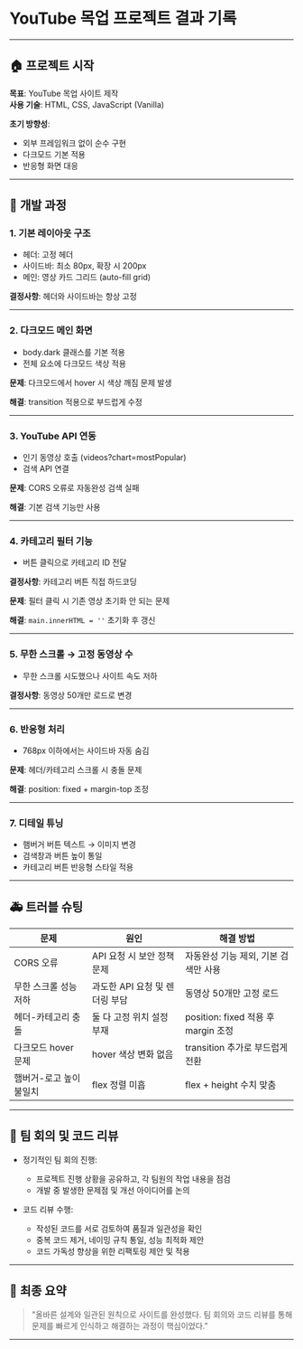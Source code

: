 # YouTube 목업 프로젝트 결과 기록

---

## 🏠 프로젝트 시작

**목표**: YouTube 목업 사이트 제작  
**사용 기술**: HTML, CSS, JavaScript (Vanilla)

**초기 방향성**:

- 외부 프레임워크 없이 순수 구현
- 다크모드 기본 적용
- 반응형 화면 대응

---

## 🔨 개발 과정

### 1. 기본 레이아웃 구조

- 헤더: 고정 헤더
- 사이드바: 최소 80px, 확장 시 200px
- 메인: 영상 카드 그리드 (auto-fill grid)

**결정사항**: 헤더와 사이드바는 항상 고정

---

### 2. 다크모드 메인 화면

- body.dark 클래스를 기본 적용
- 전체 요소에 다크모드 색상 적용

**문제**: 다크모드에서 hover 시 색상 깨짐 문제 발생

**해결**: transition 적용으로 부드럽게 수정

---

### 3. YouTube API 연동

- 인기 동영상 호출 (videos?chart=mostPopular)
- 검색 API 연결

**문제**: CORS 오류로 자동완성 검색 실패

**해결**: 기본 검색 기능만 사용

---

### 4. 카테고리 필터 기능

- 버튼 클릭으로 카테고리 ID 전달

**결정사항**: 카테고리 버튼 직접 하드코딩

**문제**: 필터 클릭 시 기존 영상 초기화 안 되는 문제

**해결**: `main.innerHTML = ''` 초기화 후 갱신

---

### 5. 무한 스크롤 → 고정 동영상 수

- 무한 스크롤 시도했으나 사이트 속도 저하

**결정사항**: 동영상 50개만 로드로 변경

---

### 6. 반응형 처리

- 768px 이하에서는 사이드바 자동 숨김

**문제**: 헤더/카테고리 스크롤 시 충돌 문제

**해결**: position: fixed + margin-top 조정

---

### 7. 디테일 튜닝

- 햄버거 버튼 텍스트 → 이미지 변경
- 검색창과 버튼 높이 통일
- 카테고리 버튼 반응형 스타일 적용

---

## 🚑 트러블 슈팅

| 문제                    | 원인                           | 해결 방법                            |
| ----------------------- | ------------------------------ | ------------------------------------ |
| CORS 오류               | API 요청 시 보안 정책 문제     | 자동완성 기능 제외, 기본 검색만 사용 |
| 무한 스크롤 성능 저하   | 과도한 API 요청 및 렌더링 부담 | 동영상 50개만 고정 로드              |
| 헤더-카테고리 충돌      | 둘 다 고정 위치 설정 부재      | position: fixed 적용 후 margin 조정  |
| 다크모드 hover 문제     | hover 색상 변화 없음           | transition 추가로 부드럽게 전환      |
| 햄버거-로고 높이 불일치 | flex 정렬 미흡                 | flex + height 수치 맞춤              |

---

## 👥 팀 회의 및 코드 리뷰

- 정기적인 팀 회의 진행:

  - 프로젝트 진행 상황을 공유하고, 각 팀원의 작업 내용을 점검
  - 개발 중 발생한 문제점 및 개선 아이디어를 논의

- 코드 리뷰 수행:
  - 작성된 코드를 서로 검토하여 품질과 일관성을 확인
  - 중복 코드 제거, 네이밍 규칙 통일, 성능 최적화 제안
  - 코드 가독성 향상을 위한 리팩토링 제안 및 적용

---

## 🎯 최종 요약

> "올바른 설계와 일관된 원칙으로 사이트를 완성했다. 팀 회의와 코드 리뷰를 통해 문제를 빠르게 인식하고 해결하는 과정이 핵심이었다."

---
